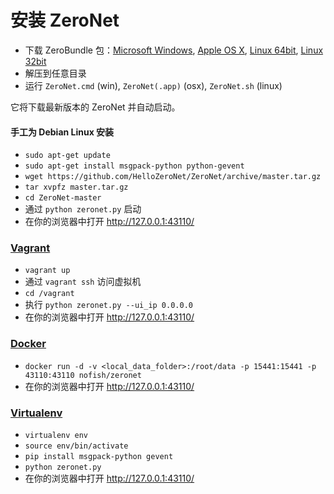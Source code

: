 # 安装 ZeroNet

* 下载 ZeroBundle 包：[Microsoft Windows](https://github.com/HelloZeroNet/ZeroBundle/releases/download/0.1.1/ZeroBundle-v0.1.1.zip), [Apple OS X](https://github.com/HelloZeroNet/ZeroBundle/releases/download/0.1.1/ZeroBundle-mac-v0.1.1.zip), [Linux 64bit](https://github.com/HelloZeroNet/ZeroBundle/releases/download/0.1.1/ZeroBundle-linux64-v0.1.1.tar.gz), [Linux 32bit](https://github.com/HelloZeroNet/ZeroBundle/releases/download/0.1.1/ZeroBundle-linux32-v0.1.1.tar.gz)
* 解压到任意目录
* 运行 `ZeroNet.cmd` (win), `ZeroNet(.app)` (osx), `ZeroNet.sh` (linux)

它将下载最新版本的 ZeroNet 并自动启动。

#### 手工为 Debian Linux 安装

* `sudo apt-get update`
* `sudo apt-get install msgpack-python python-gevent`
* `wget https://github.com/HelloZeroNet/ZeroNet/archive/master.tar.gz`
* `tar xvpfz master.tar.gz`
* `cd ZeroNet-master`
* 通过 `python zeronet.py` 启动
* 在你的浏览器中打开 http://127.0.0.1:43110/

### [Vagrant](https://www.vagrantup.com/)

* `vagrant up`
* 通过 `vagrant ssh` 访问虚拟机
* `cd /vagrant`
* 执行 `python zeronet.py --ui_ip 0.0.0.0`
* 在你的浏览器中打开 http://127.0.0.1:43110/

### [Docker](https://www.docker.com/)
* `docker run -d -v <local_data_folder>:/root/data -p 15441:15441 -p 43110:43110 nofish/zeronet`
* 在你的浏览器中打开 http://127.0.0.1:43110/

### [Virtualenv](https://virtualenv.readthedocs.org/en/latest/)

* `virtualenv env`
* `source env/bin/activate`
* `pip install msgpack-python gevent`
* `python zeronet.py`
* 在你的浏览器中打开 http://127.0.0.1:43110/

 
